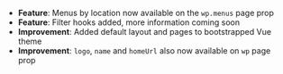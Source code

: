 - **Feature**: Menus by location now available on the `wp.menus` page prop
- **Feature**: Filter hooks added, more information coming soon
- **Improvement**: Added default layout and pages to bootstrapped Vue theme
- **Improvement**: `logo`, `name` and `homeUrl` also now available on `wp` page prop

